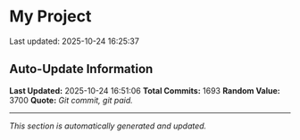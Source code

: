 # My Project


Last updated: 2025-10-24 16:25:37




































































































































































































































































































































































































































































































































































































































































































































































































































































































































































































































































































































































































































































































































































































































































































































































































































































































































































































































































































































































































































































































































































## Auto-Update Information

**Last Updated:** 2025-10-24 16:51:06
**Total Commits:** 1693
**Random Value:** 3700
**Quote:** _Git commit, git paid._

---
_This section is automatically generated and updated._